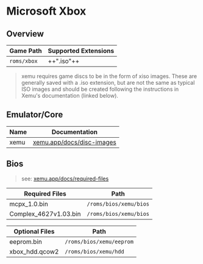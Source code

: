 # Microsoft Xbox

## Overview

| Game Path | Supported Extensions |
| --- | --- |
| `roms/xbox` | ++".iso"++ |

> xemu requires game discs to be in the form of xiso images. These are generally saved with a .iso extension, but are not the same as typical ISO images and should be created following the instructions in Xemu's documentation (linked below).

## Emulator/Core

| Name | Documentation |
| --- | --- |
| xemu | [xemu.app/docs/disc-images](https://xemu.app/docs/disc-images/) |

## Bios

> see: [xemu.app/docs/required-files](https://xemu.app/docs/required-files/)

| Required Files | Path |
| -- | -- |
| mcpx_1.0.bin | `/roms/bios/xemu/bios` |
| Complex_4627v1.03.bin | `/roms/bios/xemu/bios` |

| Optional Files | Path |
| -- | -- |
| eeprom.bin | `/roms/bios/xemu/eeprom` |
| xbox_hdd.qcow2 | `/roms/bios/xemu/hdd` |
